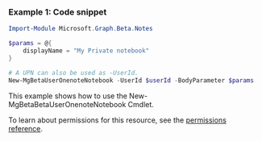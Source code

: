 ### Example 1: Code snippet

```powershellImport-Module Microsoft.Graph.Beta.Notes

$params = @{
	displayName = "My Private notebook"
}

# A UPN can also be used as -UserId.
New-MgBetaUserOnenoteNotebook -UserId $userId -BodyParameter $params
```
This example shows how to use the New-MgBetaBetaUserOnenoteNotebook Cmdlet.
To learn about permissions for this resource, see the [permissions reference](/graph/permissions-reference).

